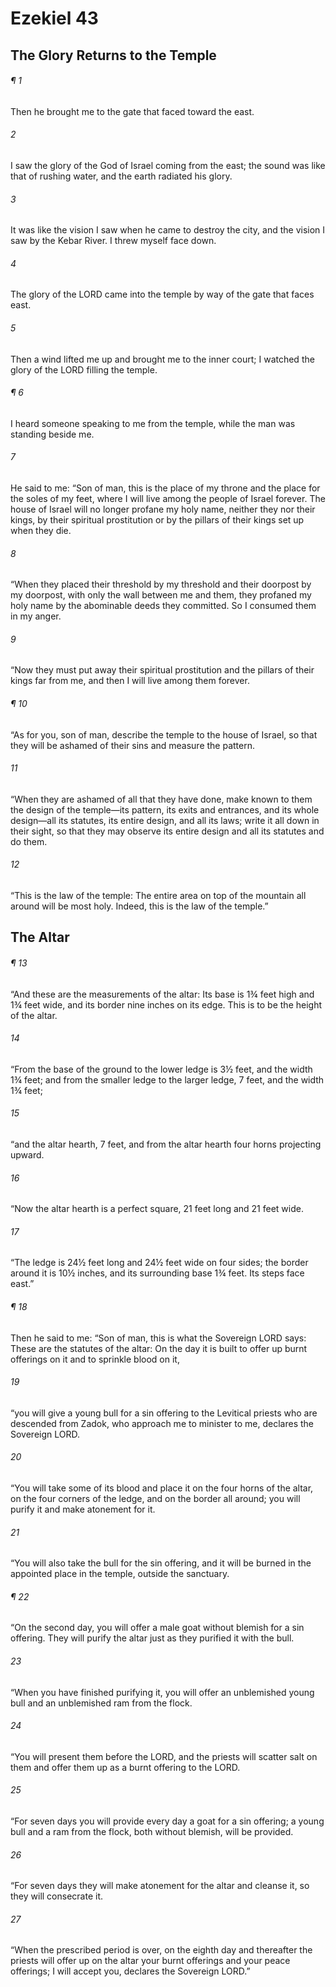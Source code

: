 # Ezekiel 43
## The Glory Returns to the Temple
###### ¶ 1
Then he brought me to the gate that faced toward the east.
###### 2
I saw the glory of the God of Israel coming from the east; the sound was like that of rushing water, and the earth radiated his glory.
###### 3
It was like the vision I saw when he came to destroy the city, and the vision I saw by the Kebar River. I threw myself face down.
###### 4
The glory of the LORD came into the temple by way of the gate that faces east.
###### 5
Then a wind lifted me up and brought me to the inner court; I watched the glory of the LORD filling the temple.
###### ¶ 6
I heard someone speaking to me from the temple, while the man was standing beside me.
###### 7
He said to me: “Son of man, this is the place of my throne and the place for the soles of my feet, where I will live among the people of Israel forever. The house of Israel will no longer profane my holy name, neither they nor their kings, by their spiritual prostitution or by the pillars of their kings set up when they die.
###### 8
“When they placed their threshold by my threshold and their doorpost by my doorpost, with only the wall between me and them, they profaned my holy name by the abominable deeds they committed. So I consumed them in my anger.
###### 9
“Now they must put away their spiritual prostitution and the pillars of their kings far from me, and then I will live among them forever.
###### ¶ 10
“As for you, son of man, describe the temple to the house of Israel, so that they will be ashamed of their sins and measure the pattern.
###### 11
“When they are ashamed of all that they have done, make known to them the design of the temple—its pattern, its exits and entrances, and its whole design—all its statutes, its entire design, and all its laws; write it all down in their sight, so that they may observe its entire design and all its statutes and do them.
###### 12
“This is the law of the temple: The entire area on top of the mountain all around will be most holy. Indeed, this is the law of the temple.”
## The Altar
###### ¶ 13
“And these are the measurements of the altar: Its base is 1¾ feet high and 1¾ feet wide, and its border nine inches on its edge. This is to be the height of the altar.
###### 14
“From the base of the ground to the lower ledge is 3½ feet, and the width 1¾ feet; and from the smaller ledge to the larger ledge, 7 feet, and the width 1¾ feet;
###### 15
“and the altar hearth, 7 feet, and from the altar hearth four horns projecting upward.
###### 16
“Now the altar hearth is a perfect square, 21 feet long and 21 feet wide.
###### 17
“The ledge is 24½ feet long and 24½ feet wide on four sides; the border around it is 10½ inches, and its surrounding base 1¾ feet. Its steps face east.”
###### ¶ 18
Then he said to me: “Son of man, this is what the Sovereign LORD says: These are the statutes of the altar: On the day it is built to offer up burnt offerings on it and to sprinkle blood on it,
###### 19
“you will give a young bull for a sin offering to the Levitical priests who are descended from Zadok, who approach me to minister to me, declares the Sovereign LORD.
###### 20
“You will take some of its blood and place it on the four horns of the altar, on the four corners of the ledge, and on the border all around; you will purify it and make atonement for it.
###### 21
“You will also take the bull for the sin offering, and it will be burned in the appointed place in the temple, outside the sanctuary.
###### ¶ 22
“On the second day, you will offer a male goat without blemish for a sin offering. They will purify the altar just as they purified it with the bull.
###### 23
“When you have finished purifying it, you will offer an unblemished young bull and an unblemished ram from the flock.
###### 24
“You will present them before the LORD, and the priests will scatter salt on them and offer them up as a burnt offering to the LORD.
###### 25
“For seven days you will provide every day a goat for a sin offering; a young bull and a ram from the flock, both without blemish, will be provided.
###### 26
“For seven days they will make atonement for the altar and cleanse it, so they will consecrate it.
###### 27
“When the prescribed period is over, on the eighth day and thereafter the priests will offer up on the altar your burnt offerings and your peace offerings; I will accept you, declares the Sovereign LORD.”
